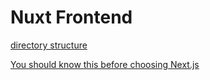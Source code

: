 # Nuxt Frontend

[directory structure](https://nuxt.com/docs/guide/directory-structure/app)

[You should know this before choosing Next.js](https://news.ycombinator.com/item?id=43481295)
